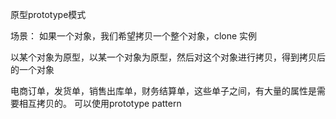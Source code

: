 原型prototype模式


场景： 如果一个对象，我们希望拷贝一个整个对象，clone 实例

以某个对象为原型，以某一个对象为原型，然后对这个对象进行拷贝，得到拷贝后的一个对象



电商订单，发货单，销售出库单，财务结算单，这些单子之间，有大量的属性是需要相互拷贝的。 可以使用prototype pattern
